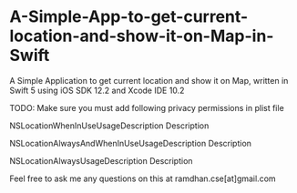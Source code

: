 # A-Simple-App-to-get-current-location-and-show-it-on-Map-in-Swift
A Simple Application to get current location and show it on Map, written in Swift 5 using iOS SDK 12.2 and Xcode IDE 10.2


TODO: Make sure you must add following privacy permissions in plist file

<key>NSLocationWhenInUseUsageDescription</key>
<string>Description</string>

<key>NSLocationAlwaysAndWhenInUseUsageDescription</key>
<string>Description</string>

<key>NSLocationAlwaysUsageDescription</key>
<string>Description</string>




Feel free to ask me any questions on this at ramdhan.cse[at]gmail.com
